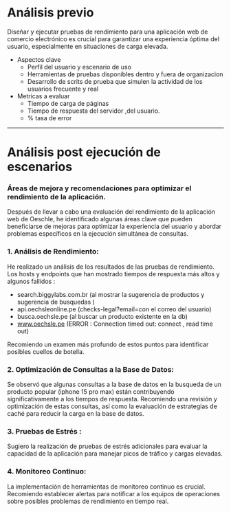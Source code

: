 
# Análisis previo 

Diseñar y ejecutar pruebas de rendimiento para una aplicación web de comercio electrónico es crucial para garantizar una experiencia óptima del usuario, especialmente en situaciones de carga elevada.

* Aspectos clave 
    - Perfil del usuario y escenario de uso
    - Herramientas de pruebas disponibles dentro y fuera de organizacion
    - Desarrollo de scrits de prueba que simulen la actividad de los usuarios frecuente y real 
* Metricas a evaluar
    - Tiempo de carga de páginas
    - Tiempo de respuesta del servidor ,del usuario.
    - % tasa de error 

----------------------------------
# Análisis post ejecución de escenarios

### Áreas de mejora y recomendaciones para optimizar el rendimiento de la aplicación.

Después de llevar a cabo una evaluación del rendimiento de la aplicación web de Oeschle, he identificado algunas áreas clave que pueden beneficiarse de mejoras para optimizar la experiencia del usuario y abordar problemas específicos en la ejecución simultánea de consultas.

### 1. Análisis de Rendimiento:

He realizado un análisis de los resultados de las pruebas de rendimiento. Los hosts y endpoints que han mostrado tiempos de respuesta más altos y algunos fallidos :

- search.biggylabs.com.br (al mostrar la sugerencia de productos y sugerencia de busquedas )
- api.oechsleonline.pe (checks-legal?email=con el correo del usuario)
- busca.oechsle.pe (al buscar un producto existente en la db)
- www.oechsle.pe (ERROR :  Connection timed out: connect , read time out)

Recomiendo un examen más profundo de estos puntos para identificar posibles cuellos de botella.

### 2. Optimización de Consultas a la Base de Datos:
Se observó que algunas consultas a la base de datos en la busqueda de un producto popular (iphone 15 pro max) están contribuyendo significativamente a los tiempos de respuesta. Recomiendo una revisión y optimización de estas consultas, así como la evaluación de estrategias de caché para reducir la carga en la base de datos.

### 3. Pruebas de Estrés :
Sugiero la realización de pruebas de estrés adicionales para evaluar la capacidad de la aplicación para manejar picos de tráfico y cargas elevadas. 

### 4. Monitoreo Continuo:
La implementación de herramientas de monitoreo continuo es crucial. Recomiendo establecer alertas para notificar a los equipos de operaciones sobre posibles problemas de rendimiento en tiempo real.

